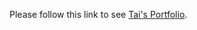 Please follow this link to see [Tai's Portfolio](https://tiy-mikaelchen-portfolio-dec2016.surge.sh/).
